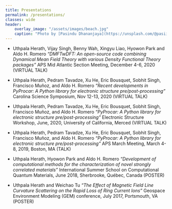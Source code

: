 ```yaml
---
title: Presentations
permalink: /presentations/
classes: wide
header:
    overlay_image: "/assets/images/beach.jpg"
    caption: "Photo by [Pasindu Dhananjaya](https://unsplash.com/@pasiiijay) on [Unsplash](https://unsplash.com)"
---
```


- Uthpala Herath, Vijay Singh, Benny Wah, Xingyu Liao, Hyowon Park and Aldo H. Romero 
  *“DMFTwDFT: An open-source code combining Dynamical Mean Field Theory with various Density Functional Theory packages”*
  APS Mid Atlantic Section Meeting, December 4-6, 2020 (VIRTUAL TALK)

- Uthpala Herath, Pedram Tavadze, Xu He, Eric Bousquet, Sobhit Singh, Francisco Muñoz, and Aldo H. Romero 
  *“Recent developments in PyProcar: A Python library for electronic structure pre/post-processing”*
  Carolina Science Symposium, Nov 12-13, 2020 (VIRTUAL TALK)

- Uthpala Herath, Pedram Tavadze, Xu He, Eric Bousquet, Sobhit Singh, Francisco Muñoz, and Aldo H. Romero 
  *“PyProcar: A Python library for electronic structure pre/post-processing”*
   Electronic Structure Workshop, June, 2020, University of California, Merced (VIRTUAL TALK)

- Uthpala Herath, Pedram Tavadze, Xu He, Eric Bousquet, Sobhit Singh, Francisco Muñoz, and Aldo H. Romero
  *“PyProcar: A Python library for electronic structure pre/post-processing”*
  APS March Meeting, March 4-8, 2019, Boston, MA (TALK)

- Uthpala Herath, Hyowon Park and Aldo H. Romero
  *“Development of computational methods for the characterization of novel strongly correlated materials”*
  International Summer School on Computational Quantum Materials, June 2018, Sherbrooke, Québec, Canada (POSTER)

- Uthpala Herath and Weichao Tu
   *“The Effect of Magnetic Field Line Curvature Scattering on the Rapid Loss of Ring Current Ions”*
  Geospace Environment Modeling (GEM) conference, July 2017, Portsmouth, VA (POSTER)

